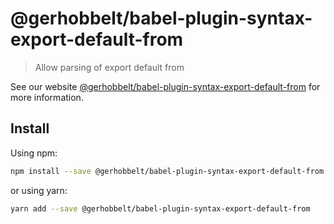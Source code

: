 # @gerhobbelt/babel-plugin-syntax-export-default-from

> Allow parsing of export default from

See our website [@gerhobbelt/babel-plugin-syntax-export-default-from](https://babeljs.io/docs/en/next/babel-plugin-syntax-export-default-from.html) for more information.

## Install

Using npm:

```sh
npm install --save @gerhobbelt/babel-plugin-syntax-export-default-from
```

or using yarn:

```sh
yarn add --save @gerhobbelt/babel-plugin-syntax-export-default-from
```
